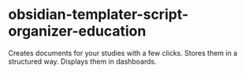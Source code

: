 # obsidian-templater-script-organizer-education
Creates documents for your studies with a few clicks. Stores them in a structured way. Displays them in dashboards.
